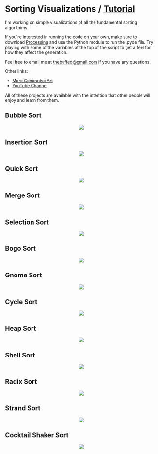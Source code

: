 # Sorting Visualizations / [Tutorial](https://www.youtube.com/watch?v=YK2CziWXVYw)

I'm working on simple visualizations of all the fundamental sorting algorithims.

If you're interested in running the code on your own, make sure to download [Processing](https://www.processing.org) and use the Python module to run the .pyde file. Try playing with some of the variables at the top of the script to get a feel for how they affect the generation.

Feel free to email me at thebuffed@gmail.com if you have any questions.

Other links:
- [More Generative Art](https://github.com/erdavids/Generative-Art)
- [YouTube Channel](https://www.youtube.com/channel/UCUrmX3SvpPerq-KAfGBrgGQ)

All of these projects are available with the intention that other people will enjoy and learn from them.

## Bubble Sort
<p align="center"><img src="https://github.com/erdavids/Sorting-Visualizations/blob/master/Examples/Favorites/bubble.png"></p>

## Insertion Sort
<p align="center"><img src="https://github.com/erdavids/Sorting-Visualizations/blob/master/Examples/Favorites/insertion.png"></p>

## Quick Sort
<p align="center"><img src="https://github.com/erdavids/Sorting-Visualizations/blob/master/Examples/Favorites/quick.png"></p>

## Merge Sort 
<p align="center"><img src="https://github.com/erdavids/Sorting-Visualizations/blob/master/Examples/Favorites/merge.png"></p>

## Selection Sort 
<p align="center"><img src="https://github.com/erdavids/Sorting-Visualizations/blob/master/Examples/Favorites/selection.png"></p>

## Bogo Sort
<p align="center"><img src="https://github.com/erdavids/Sorting-Visualizations/blob/master/Examples/Favorites/bogo.png"></p>

## Gnome Sort
<p align="center"><img src="https://github.com/erdavids/Sorting-Visualizations/blob/master/Examples/Favorites/gnome.png"></p>

## Cycle Sort
<p align="center"><img src="https://github.com/RiedleroD/Sorting-Visualizations/blob/master/Examples/Favorites/cycle.png"></p>

## Heap Sort
<p align="center"><img src="https://github.com/RiedleroD/Sorting-Visualizations/blob/master/Examples/Favorites/heap.png"></p>

## Shell Sort
<p align="center"><img src="https://github.com/RiedleroD/Sorting-Visualizations/blob/master/Examples/Favorites/shell.png"></p>

## Radix Sort
<p align="center"><img src="https://github.com/RiedleroD/Sorting-Visualizations/blob/master/Examples/Favorites/radix.png"></p>

## Strand Sort
<p align="center"><img src="https://github.com/RiedleroD/Sorting-Visualizations/blob/master/Examples/Favorites/strand.png"></p>

## Cocktail Shaker Sort
<p align="center"><img src="https://github.com/RiedleroD/Sorting-Visualizations/blob/master/Examples/Favorites/cocktail shaker.png"></p>
